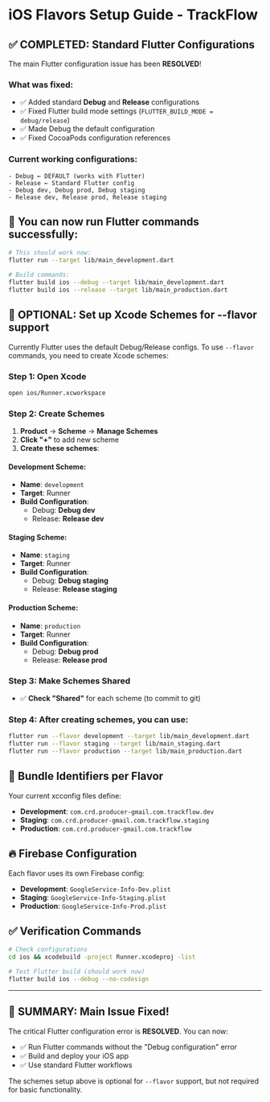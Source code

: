 # iOS Flavors Setup Guide - TrackFlow

## ✅ COMPLETED: Standard Flutter Configurations

The main Flutter configuration issue has been **RESOLVED**! 

### What was fixed:
- ✅ Added standard **Debug** and **Release** configurations 
- ✅ Fixed Flutter build mode settings (`FLUTTER_BUILD_MODE = debug/release`)
- ✅ Made Debug the default configuration
- ✅ Fixed CocoaPods configuration references

### Current working configurations:
```
- Debug ← DEFAULT (works with Flutter)
- Release ← Standard Flutter config  
- Debug dev, Debug prod, Debug staging
- Release dev, Release prod, Release staging
```

## 🚀 You can now run Flutter commands successfully:

```bash
# This should work now:
flutter run --target lib/main_development.dart

# Build commands:
flutter build ios --debug --target lib/main_development.dart
flutter build ios --release --target lib/main_production.dart
```

## 🔧 OPTIONAL: Set up Xcode Schemes for --flavor support

Currently Flutter uses the default Debug/Release configs. To use `--flavor` commands, you need to create Xcode schemes:

### Step 1: Open Xcode
```bash
open ios/Runner.xcworkspace
```

### Step 2: Create Schemes
1. **Product** → **Scheme** → **Manage Schemes**
2. **Click "+"** to add new scheme
3. **Create these schemes**:

#### Development Scheme:
- **Name**: `development`
- **Target**: Runner
- **Build Configuration**:
  - Debug: **Debug dev**
  - Release: **Release dev**

#### Staging Scheme:
- **Name**: `staging` 
- **Target**: Runner
- **Build Configuration**:
  - Debug: **Debug staging**
  - Release: **Release staging**

#### Production Scheme:
- **Name**: `production`
- **Target**: Runner  
- **Build Configuration**:
  - Debug: **Debug prod**
  - Release: **Release prod**

### Step 3: Make Schemes Shared
- ✅ **Check "Shared"** for each scheme (to commit to git)

### Step 4: After creating schemes, you can use:
```bash
flutter run --flavor development --target lib/main_development.dart
flutter run --flavor staging --target lib/main_staging.dart  
flutter run --flavor production --target lib/main_production.dart
```

## 📱 Bundle Identifiers per Flavor

Your current xcconfig files define:
- **Development**: `com.crd.producer-gmail.com.trackflow.dev`
- **Staging**: `com.crd.producer-gmail.com.trackflow.staging` 
- **Production**: `com.crd.producer-gmail.com.trackflow`

## 🔥 Firebase Configuration

Each flavor uses its own Firebase config:
- **Development**: `GoogleService-Info-Dev.plist`
- **Staging**: `GoogleService-Info-Staging.plist`
- **Production**: `GoogleService-Info-Prod.plist`

## ✅ Verification Commands

```bash
# Check configurations
cd ios && xcodebuild -project Runner.xcodeproj -list

# Test Flutter build (should work now)
flutter build ios --debug --no-codesign
```

---

## 🎯 SUMMARY: Main Issue Fixed!

The critical Flutter configuration error is **RESOLVED**. You can now:
- ✅ Run Flutter commands without the "Debug configuration" error
- ✅ Build and deploy your iOS app
- ✅ Use standard Flutter workflows

The schemes setup above is optional for `--flavor` support, but not required for basic functionality.
